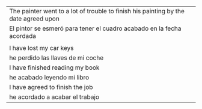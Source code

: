 
| |
|-|
| The painter went to a lot of trouble to finish his painting by the date agreed upon |
| El pintor se esmeró para tener el cuadro acabado en la fecha acordada |
| |
| I have lost my car keys |
| he perdido las llaves de mi coche |
| I have finished reading my book |
| he acabado leyendo mi libro |
| I have agreed to finish the job |
| he acordado a acabar el trabajo |
